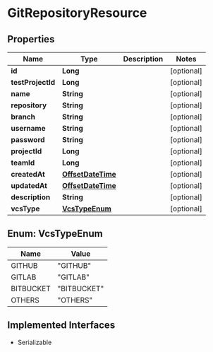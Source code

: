 

# GitRepositoryResource

## Properties

Name | Type | Description | Notes
------------ | ------------- | ------------- | -------------
**id** | **Long** |  |  [optional]
**testProjectId** | **Long** |  |  [optional]
**name** | **String** |  |  [optional]
**repository** | **String** |  |  [optional]
**branch** | **String** |  |  [optional]
**username** | **String** |  |  [optional]
**password** | **String** |  |  [optional]
**projectId** | **Long** |  |  [optional]
**teamId** | **Long** |  |  [optional]
**createdAt** | [**OffsetDateTime**](OffsetDateTime.md) |  |  [optional]
**updatedAt** | [**OffsetDateTime**](OffsetDateTime.md) |  |  [optional]
**description** | **String** |  |  [optional]
**vcsType** | [**VcsTypeEnum**](#VcsTypeEnum) |  |  [optional]



## Enum: VcsTypeEnum

Name | Value
---- | -----
GITHUB | &quot;GITHUB&quot;
GITLAB | &quot;GITLAB&quot;
BITBUCKET | &quot;BITBUCKET&quot;
OTHERS | &quot;OTHERS&quot;


## Implemented Interfaces

* Serializable


